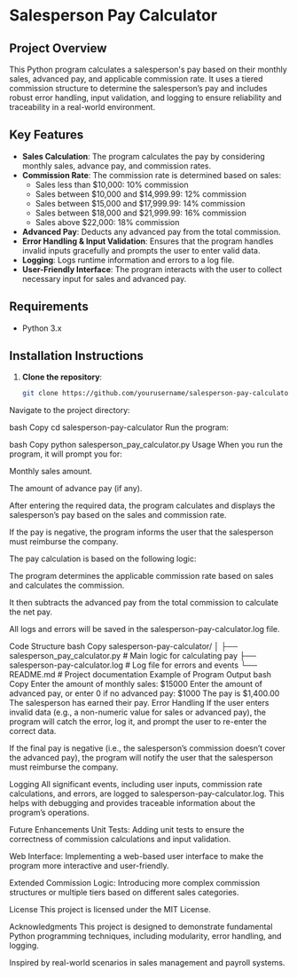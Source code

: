# Salesperson Pay Calculator

## Project Overview

This Python program calculates a salesperson's pay based on their monthly sales, advanced pay, and applicable commission rate. It uses a tiered commission structure to determine the salesperson’s pay and includes robust error handling, input validation, and logging to ensure reliability and traceability in a real-world environment.

## Key Features

- **Sales Calculation**: The program calculates the pay by considering monthly sales, advance pay, and commission rates.
- **Commission Rate**: The commission rate is determined based on sales:
  - Sales less than $10,000: 10% commission
  - Sales between $10,000 and $14,999.99: 12% commission
  - Sales between $15,000 and $17,999.99: 14% commission
  - Sales between $18,000 and $21,999.99: 16% commission
  - Sales above $22,000: 18% commission
- **Advanced Pay**: Deducts any advanced pay from the total commission.
- **Error Handling & Input Validation**: Ensures that the program handles invalid inputs gracefully and prompts the user to enter valid data.
- **Logging**: Logs runtime information and errors to a log file.
- **User-Friendly Interface**: The program interacts with the user to collect necessary input for sales and advanced pay.

## Requirements

- Python 3.x

## Installation Instructions

1. **Clone the repository**:
   ```bash
   git clone https://github.com/yourusername/salesperson-pay-calculator.git
Navigate to the project directory:

bash
Copy
cd salesperson-pay-calculator
Run the program:

bash
Copy
python salesperson_pay_calculator.py
Usage
When you run the program, it will prompt you for:

Monthly sales amount.

The amount of advance pay (if any).

After entering the required data, the program calculates and displays the salesperson’s pay based on the sales and commission rate.

If the pay is negative, the program informs the user that the salesperson must reimburse the company.

The pay calculation is based on the following logic:

The program determines the applicable commission rate based on sales and calculates the commission.

It then subtracts the advanced pay from the total commission to calculate the net pay.

All logs and errors will be saved in the salesperson-pay-calculator.log file.

Code Structure
bash
Copy
salesperson-pay-calculator/
│
├── salesperson_pay_calculator.py  # Main logic for calculating pay
├── salesperson-pay-calculator.log  # Log file for errors and events
└── README.md                     # Project documentation
Example of Program Output
bash
Copy
Enter the amount of monthly sales: $15000
Enter the amount of advanced pay, or enter 0 if no advanced pay: $1000
The pay is $1,400.00
The salesperson has earned their pay.
Error Handling
If the user enters invalid data (e.g., a non-numeric value for sales or advanced pay), the program will catch the error, log it, and prompt the user to re-enter the correct data.

If the final pay is negative (i.e., the salesperson’s commission doesn’t cover the advanced pay), the program will notify the user that the salesperson must reimburse the company.

Logging
All significant events, including user inputs, commission rate calculations, and errors, are logged to salesperson-pay-calculator.log. This helps with debugging and provides traceable information about the program’s operations.

Future Enhancements
Unit Tests: Adding unit tests to ensure the correctness of commission calculations and input validation.

Web Interface: Implementing a web-based user interface to make the program more interactive and user-friendly.

Extended Commission Logic: Introducing more complex commission structures or multiple tiers based on different sales categories.

License
This project is licensed under the MIT License.

Acknowledgments
This project is designed to demonstrate fundamental Python programming techniques, including modularity, error handling, and logging.

Inspired by real-world scenarios in sales management and payroll systems.

